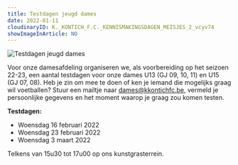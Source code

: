 ```yaml
---
title: Testdagen jeugd dames
date: 2022-01-11
cloudinaryID: K._KONTICH_F.C._KENNISMAKINGSDAGEN_MEISJES_2_vcyv74
showImageInArticle: NO
---
```

<div class="mb-6">
<img style="max-width: 100%; height: auto;" src="https://res.cloudinary.com/kkontichfc/image/upload/v1/nieuws/K._KONTICH_F.C._KENNISMAKINGSDAGEN_MEISJES_2_vcyv74" alt="Testdagen jeugd dames" />
</div>
<p>Voor onze damesafdeling organiseren we, als voorbereiding op het seizoen 22-23, een aantal testdagen voor onze dames U13 (GJ 09, 10, 11) en U15 (GJ 07, 08). Heb je zin om mee te doen of ken je iemand die mogelijks graag wil voetballen? Stuur een mailtje naar <a href="mailto:dames@kkontichfc.be" title="dames@kkontichfc.be">dames@kkontichfc.be</a>, vermeld je persoonlijke gegevens en het moment waarop je graag zou komen testen.</p>
<p><strong>Testdagen:</strong></p>
<ul>
    <li>Woensdag 16 februari 2022</li>
    <li>Woensdag 23 februari 2022</li>
    <li>Woensdag 3 maart 2022</li>
</ul>
<p>Telkens van 15u30 tot 17u00 op ons kunstgrasterrein.</p>